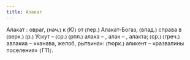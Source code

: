 ```yaml
---
title: Алакат
---
```


Алакат
: овраг, ⦅нач.⦆ к ⦅Ю⦆ от ⦅пер.⦆ Алакат-Богаз, ⦅впад.⦆ справа в ⦅верх.⦆ ⦅р.⦆ Ускут – ⦅ср.⦆ ⦅рпл.⦆ алака – , алак – , алакта; ⦅ср.⦆ ⦅греч.⦆ авлакиа – «канава, желоб, рытвина»: ⦅тюрк.⦆ аликент – «развалины поселения» ⦃Г11⦄.
